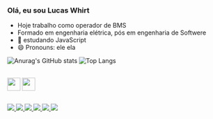 ### Olá, eu sou Lucas Whirt

- Hoje trabalho como operador de BMS 
- Formado em engenharia elétrica, pós em engenharia de Softwere
- 👯 estudando JavaScript
- 😄 Pronouns: ele ela

<div>
  
![Anurag's GitHub stats](https://github-readme-stats.vercel.app/api?username=LucasWhirt&show_icons=true&theme=tokyonight)
![Top Langs](https://github-readme-stats.vercel.app/api/top-langs/?username=LucasWhirt&show_icons=true&theme=tokyonight)

  </div>
 
  
  <div style="display: inline_block"><br>
  <img align="center" height="30" <img src="https://cdn.jsdelivr.net/gh/devicons/devicon/icons/javascript/javascript-original.svg" />
  <img align="center" height="30" <img src="https://cdn.jsdelivr.net/gh/devicons/devicon/icons/python/python-original.svg" />
  
  </div>
  
  ##
  
  <div>
    	<a href="whirtlucas@gmail.com" target="_blank"> <img src="https://img.shields.io/badge/Gmail-D14836?style=for-the-badge&logo=gmail&logoColor=white" />
      	<img src="https://img.shields.io/badge/WhatsApp-25D366?style=for-the-badge&logo=whatsapp&logoColor=white" />
       	<img src="https://img.shields.io/badge/Facebook-1877F2?style=for-the-badge&logo=facebook&logoColor=white" />
  	    <img src="https://img.shields.io/badge/Instagram-E4405F?style=for-the-badge&logo=instagram&logoColor=white" />
        <img src="https://img.shields.io/badge/Discord-7289DA?style=for-the-badge&logo=discord&logoColor=white" />
        <img src="https://img.shields.io/badge/LinkedIn-0077B5?style=for-the-badge&logo=linkedin&logoColor=white" /> 
  </div>

 
  
    
    
  
